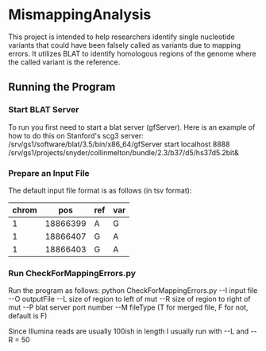 # MismappingAnalysis

This project is intended to help researchers identify single nucleotide variants that could have been falsely called as variants due to mapping errors. It utilizes BLAT to identify homologous regions of the genome where the called variant is the reference. 

## Running the Program

### Start BLAT Server

To run you first need to start a blat server (gfServer). Here is an example of how to do this on Stanford's scg3 server:
/srv/gs1/software/blat/3.5/bin/x86_64/gfServer start localhost 8888 /srv/gs1/projects/snyder/collinmelton/bundle/2.3/b37/d5/hs37d5.2bit&

### Prepare an Input File

The default input file format is as follows (in tsv format): 

| chrom | pos | ref | var |
| --- | --- | --- | --- |
| 1 | 18866399 | A | G |
| 1 | 18866407 | G | A |
| 1 | 18866403 | G | A |

### Run CheckForMappingErrors.py

Run the program as follows:
python CheckForMappingErrors.py --I input file --O outputFile --L size of region to left of mut --R size of region to right of mut --P blat server port number --M fileType (T for merged file, F for not, default is F)

Since Illumina reads are usually 100ish in length I usually run with --L and --R = 50
